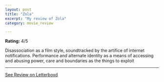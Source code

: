 ```yaml
---
layout: post
title: "Zola"
excerpt: "My review of Zola"
category: movie_review

---
```


**Rating:** 4/5

Disassociation as a film style, soundtracked by the artifice of internet notifications. Performance and alternate identity as a means of accessing and abusing power, care and boundaries as the things to exploit

<hr>

[See Review on Letterboxd](https://boxd.it/2sztIz)
